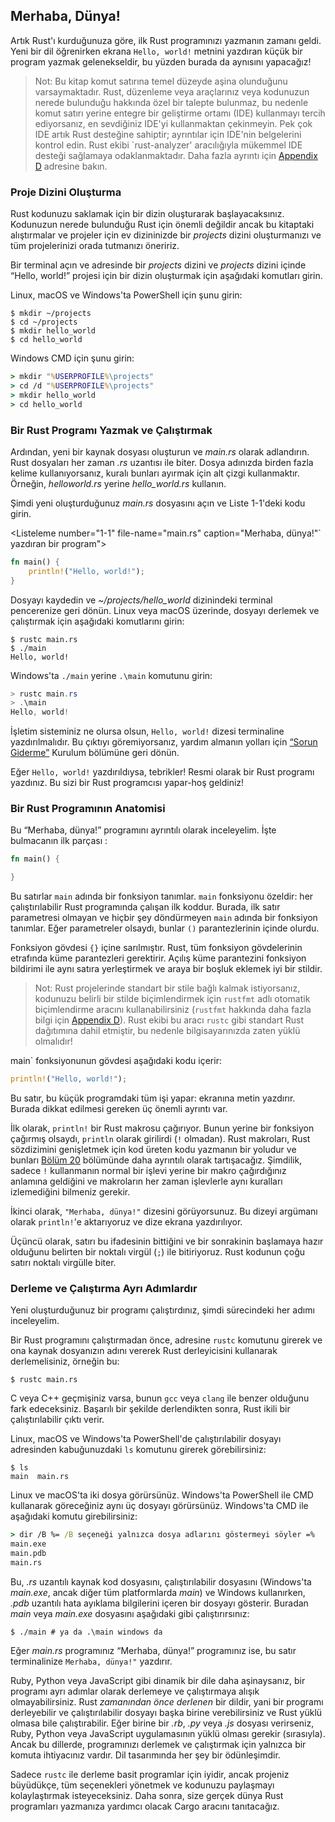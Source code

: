 ## Merhaba, Dünya!

Artık Rust'ı kurduğunuza göre, ilk Rust programınızı yazmanın zamanı geldi.
Yeni bir dil öğrenirken
ekrana `Hello, world!` metnini yazdıran küçük bir program yazmak gelenekseldir, bu yüzden burada da aynısını yapacağız!

> Not: Bu kitap komut satırına temel düzeyde aşina olunduğunu varsaymaktadır. Rust,
> düzenleme veya araçlarınız veya kodunuzun nerede bulunduğu hakkında özel bir talepte bulunmaz, bu nedenle
> komut satırı yerine entegre bir geliştirme ortamı (IDE) kullanmayı tercih ediyorsanız, en sevdiğiniz IDE'yi kullanmaktan çekinmeyin. Pek çok IDE artık
> Rust desteğine sahiptir; ayrıntılar için IDE'nin belgelerini kontrol edin. Rust
> ekibi `rust-analyzer' aracılığıyla mükemmel IDE desteği sağlamaya odaklanmaktadır. Daha fazla ayrıntı için
> [Appendix D][devtools]<!-- ignore --> adresine bakın.

### Proje Dizini Oluşturma

Rust kodunuzu saklamak için bir dizin oluşturarak başlayacaksınız. Kodunuzun nerede bulunduğu Rust için önemli değildir
ancak bu kitaptaki alıştırmalar ve projeler için
ev dizininizde bir _projects_ dizini oluşturmanızı ve tüm projelerinizi
orada tutmanızı öneririz.

Bir terminal açın ve
adresinde bir _projects_ dizini ve _projects_ dizini içinde “Hello, world!” projesi için bir dizin oluşturmak için aşağıdaki komutları girin.

Linux, macOS ve Windows'ta PowerShell için şunu girin:

```console
$ mkdir ~/projects
$ cd ~/projects
$ mkdir hello_world
$ cd hello_world
```

Windows CMD için şunu girin:

```cmd
> mkdir "%USERPROFILE%\projects"
> cd /d "%USERPROFILE%\projects"
> mkdir hello_world
> cd hello_world
```

### Bir Rust Programı Yazmak ve Çalıştırmak

Ardından, yeni bir kaynak dosyası oluşturun ve _main.rs_ olarak adlandırın. Rust dosyaları her zaman
_.rs_ uzantısı ile biter. Dosya adınızda birden fazla kelime kullanıyorsanız,
kuralı bunları ayırmak için alt çizgi kullanmaktır. Örneğin, _helloworld.rs_ yerine
_hello_world.rs_ kullanın.

Şimdi yeni oluşturduğunuz _main.rs_ dosyasını açın ve Liste 1-1'deki kodu girin.

<Listeleme number="1-1" file-name="main.rs" caption="Merhaba, dünya!"` yazdıran bir program">

```rust
fn main() {
    println!("Hello, world!");
}
```

</Listing>

Dosyayı kaydedin ve
_~/projects/hello_world_ dizinindeki terminal pencerenize geri dönün. Linux veya macOS üzerinde, dosyayı derlemek ve çalıştırmak için aşağıdaki
komutlarını girin:

```console
$ rustc main.rs
$ ./main
Hello, world!
```

Windows'ta `./main` yerine `.\main` komutunu girin:

```powershell
> rustc main.rs
> .\main
Hello, world!
```

İşletim sisteminiz ne olursa olsun, `Hello, world!` dizesi
terminaline yazdırılmalıdır. Bu çıktıyı göremiyorsanız, yardım almanın yolları için
[“Sorun Giderme”][troubleshooting]<!-- ignore --> Kurulum
bölümüne geri dönün.

Eğer `Hello, world!` yazdırıldıysa, tebrikler! Resmi olarak bir Rust
programı yazdınız. Bu sizi bir Rust programcısı yapar-hoş geldiniz!

### Bir Rust Programının Anatomisi

Bu “Merhaba, dünya!” programını ayrıntılı olarak inceleyelim. İşte bulmacanın ilk parçası
:

```rust
fn main() {

}
```

Bu satırlar `main` adında bir fonksiyon tanımlar. `main` fonksiyonu özeldir:
her çalıştırılabilir Rust programında çalışan ilk koddur. Burada,
ilk satır parametresi olmayan ve
hiçbir şey döndürmeyen `main` adında bir fonksiyon tanımlar. Eğer parametreler olsaydı, bunlar `()` parantezlerinin içinde olurdu.

Fonksiyon gövdesi `{}` içine sarılmıştır. Rust, tüm
fonksiyon gövdelerinin etrafında küme parantezleri gerektirir. Açılış küme parantezini fonksiyon bildirimi ile aynı
satıra yerleştirmek ve araya bir boşluk eklemek iyi bir stildir.

> Not: Rust projelerinde standart bir stile bağlı kalmak istiyorsanız, kodunuzu
> belirli bir stilde biçimlendirmek için
> `rustfmt` adlı otomatik biçimlendirme aracını kullanabilirsiniz (`rustfmt` hakkında daha fazla bilgi için
> [Appendix D][devtools]<!-- ignore -->). Rust ekibi bu aracı
> `rustc` gibi standart Rust dağıtımına dahil etmiştir, bu nedenle bilgisayarınızda zaten
> yüklü olmalıdır!

main` fonksiyonunun gövdesi aşağıdaki kodu içerir:

```rust
println!("Hello, world!");
```

Bu satır, bu küçük programdaki tüm işi yapar:
ekranına metin yazdırır. Burada dikkat edilmesi gereken üç önemli ayrıntı var.

İlk olarak, `println!` bir Rust makrosu çağırıyor. Bunun yerine bir fonksiyon çağırmış olsaydı,
`println` olarak girilirdi (`!` olmadan). Rust makroları, Rust sözdizimini genişletmek için kod üreten
kodu yazmanın bir yoludur ve bunları [Bölüm 20][ch20-macros]<!-- ignore --> bölümünde daha
ayrıntılı olarak tartışacağız. Şimdilik, sadece
`!` kullanmanın normal bir
işlevi yerine bir makro çağırdığınız anlamına geldiğini ve makroların her zaman işlevlerle aynı kuralları izlemediğini bilmeniz gerekir.

İkinci olarak, `"Merhaba, dünya!"` dizesini görüyorsunuz. Bu dizeyi
argümanı olarak `println!`'e aktarıyoruz ve dize ekrana yazdırılıyor.

Üçüncü olarak, satırı bu
ifadesinin bittiğini ve bir sonrakinin başlamaya hazır olduğunu belirten bir noktalı virgül (`;`) ile bitiriyoruz. Rust kodunun çoğu satırı
noktalı virgülle biter.

### Derleme ve Çalıştırma Ayrı Adımlardır

Yeni oluşturduğunuz bir programı çalıştırdınız, şimdi
sürecindeki her adımı inceleyelim.

Bir Rust programını çalıştırmadan önce,
adresine `rustc` komutunu girerek ve ona kaynak dosyanızın adını vererek Rust derleyicisini kullanarak derlemelisiniz, örneğin
bu:

```console
$ rustc main.rs
```

C veya C++ geçmişiniz varsa, bunun `gcc`
veya `clang` ile benzer olduğunu fark edeceksiniz. Başarılı bir şekilde derlendikten sonra, Rust ikili bir çalıştırılabilir çıktı verir.

Linux, macOS ve Windows'ta PowerShell'de çalıştırılabilir dosyayı
adresinden kabuğunuzdaki `ls` komutunu girerek görebilirsiniz:

```console
$ ls
main  main.rs
```

Linux ve macOS'ta iki dosya görürsünüz. Windows'ta PowerShell ile
CMD kullanarak göreceğiniz aynı üç dosyayı görürsünüz. Windows'ta CMD ile
aşağıdaki komutu girebilirsiniz:

```cmd
> dir /B %= /B seçeneği yalnızca dosya adlarını göstermeyi söyler =%
main.exe
main.pdb
main.rs
```

Bu, _.rs_ uzantılı kaynak kod dosyasını,
 çalıştırılabilir dosyasını (Windows'ta _main.exe_, ancak diğer tüm platformlarda _main_) ve
Windows kullanırken, _.pdb_ uzantılı hata ayıklama bilgilerini içeren bir dosyayı gösterir.
Buradan _main_ veya _main.exe_ dosyasını aşağıdaki gibi çalıştırırsınız:

```console
$ ./main # ya da .\main windows da
```

Eğer _main.rs_ programınız “Merhaba, dünya!” programınız ise, bu satır terminalinize `Merhaba,
dünya!"` yazdırır.

Ruby, Python veya
JavaScript gibi dinamik bir dile daha aşinaysanız, bir programı
ayrı adımlar olarak derlemeye ve çalıştırmaya alışık olmayabilirsiniz. Rust _zamanından önce derlenen_ bir dildir, yani bir programı
derleyebilir ve çalıştırılabilir dosyayı başka birine verebilirsiniz ve Rust yüklü olmasa bile
çalıştırabilir. Eğer birine bir _.rb_, _.py_ veya
_.js_ dosyası verirseniz, Ruby, Python veya JavaScript uygulamasının
yüklü olması gerekir (sırasıyla). Ancak bu dillerde, programınızı
derlemek ve çalıştırmak için yalnızca bir komuta ihtiyacınız vardır. Dil tasarımında her şey bir ödünleşimdir.

Sadece `rustc` ile derleme basit programlar için iyidir, ancak projeniz
büyüdükçe, tüm seçenekleri yönetmek ve
kodunuzu paylaşmayı kolaylaştırmak isteyeceksiniz. Daha sonra, size
gerçek dünya Rust programları yazmanıza yardımcı olacak Cargo aracını tanıtacağız.

[troubleshooting]:ch01-01-installation.md#troubleshooting
[devtools]:appendix-04-useful-development-tools.md
[ch20-macros]:ch20-05-macros.md
